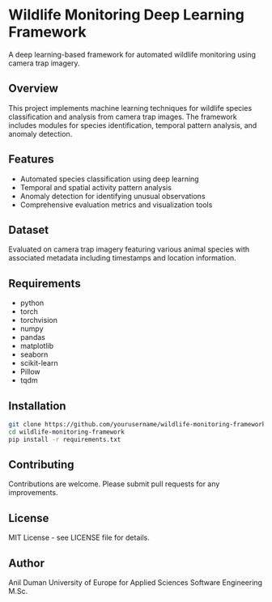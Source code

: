 # Wildlife Monitoring Deep Learning Framework

A deep learning-based framework for automated wildlife monitoring using camera trap imagery.

## Overview

This project implements machine learning techniques for wildlife species classification and analysis from camera trap images. The framework includes modules for species identification, temporal pattern analysis, and anomaly detection.

## Features

- Automated species classification using deep learning
- Temporal and spatial activity pattern analysis
- Anomaly detection for identifying unusual observations
- Comprehensive evaluation metrics and visualization tools

## Dataset

Evaluated on camera trap imagery featuring various animal species with associated metadata including timestamps and location information.

## Requirements

- python
- torch
- torchvision
- numpy
- pandas
- matplotlib
- seaborn
- scikit-learn
- Pillow
- tqdm

## Installation

```bash
git clone https://github.com/yourusername/wildlife-monitoring-framework.git
cd wildlife-monitoring-framework
pip install -r requirements.txt
```

## Contributing

Contributions are welcome. Please submit pull requests for any improvements.

## License
MIT License - see LICENSE file for details.

## Author
Anil Duman
University of Europe for Applied Sciences
Software Engineering M.Sc.
